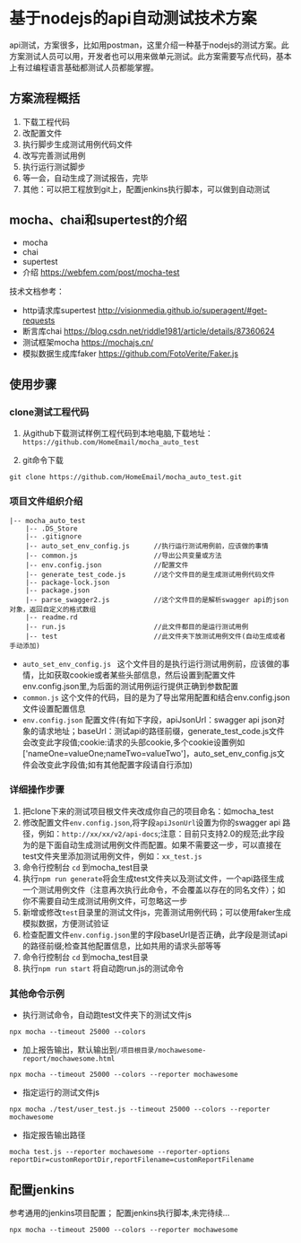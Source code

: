 # 基于nodejs的api自动测试技术方案

api测试，方案很多，比如用postman，这里介绍一种基于nodejs的测试方案。此方案测试人员可以用，开发者也可以用来做单元测试。此方案需要写点代码，基本上有过编程语言基础都测试人员都能掌握。

## 方案流程概括

1. 下载工程代码
2. 改配置文件
3. 执行脚步生成测试用例代码文件
4. 改写完善测试用例
5. 执行运行测试脚步
6. 等一会，自动生成了测试报告，完毕
7. 其他：可以把工程放到git上，配置jenkins执行脚本，可以做到自动测试

## mocha、chai和supertest的介绍
- mocha
- chai
- supertest
- 介绍 https://webfem.com/post/mocha-test

技术文档参考：

- http请求库supertest http://visionmedia.github.io/superagent/#get-requests
- 断言库chai https://blog.csdn.net/riddle1981/article/details/87360624
- 测试框架mocha https://mochajs.cn/
- 模拟数据生成库faker https://github.com/FotoVerite/Faker.js

## 使用步骤
### clone测试工程代码
1. 从github下载测试样例工程代码到本地电脑,下载地址：`https://github.com/HomeEmail/mocha_auto_test`
    
2. git命令下载
```
git clone https://github.com/HomeEmail/mocha_auto_test.git
```
### 项目文件组织介绍
```
|-- mocha_auto_test
    |-- .DS_Store
    |-- .gitignore
    |-- auto_set_env_config.js      //执行运行测试用例前，应该做的事情
    |-- common.js                   //导出公共变量或方法
    |-- env.config.json             //配置文件
    |-- generate_test_code.js       //这个文件目的是生成测试用例代码文件
    |-- package-lock.json
    |-- package.json
    |-- parse_swagger2.js           //这个文件目的是解析swagger api的json对象，返回自定义的格式数组
    |-- readme.rd
    |-- run.js                      //此文件都目的是运行测试用例
    |-- test                        //此文件夹下放测试用例文件(自动生成或者手动添加)
```
- `auto_set_env_config.js `     这个文件目的是执行运行测试用例前，应该做的事情，比如获取cookie或者某些头部信息，然后设置到配置文件env.config.json里,为后面的测试用例运行提供正确到参数配置
- `common.js` 这个文件的代码，目的是为了导出常用配置和结合env.config.json文件设置配置信息
- `env.config.json` 配置文件(有如下字段，apiJsonUrl：swagger api json对象的请求地址；baseUrl：测试api的路径前缀，generate_test_code.js文件会改变此字段值;cookie:请求的头部cookie,多个cookie设置例如['nameOne=valueOne;nameTwo=valueTwo']，auto_set_env_config.js文件会改变此字段值;如有其他配置字段请自行添加)


### 详细操作步骤
1. 把clone下来的测试项目根文件夹改成你自己的项目命名：如mocha_test
1. 修改配置文件`env.config.json`,将字段`apiJsonUrl`设置为你的swagger api 路径，例如：`http://xx/xx/v2/api-docs`;注意：目前只支持2.0的规范;此字段为的是下面自动生成测试用例文件而配置。如果不需要这一步，可以直接在test文件夹里添加测试用例文件，例如：`xx_test.js`
1. 命令行控制台 `cd` 到mocha_test目录
1. 执行`npm run generate`将会生成test文件夹以及测试文件，一个api路径生成一个测试用例文件（注意再次执行此命令，不会覆盖以存在的同名文件）；如你不需要自动生成测试用例文件，可忽略这一步
1. 新增或修改`test`目录里的测试文件js，完善测试用例代码；可以使用faker生成模拟数据，方便测试验证
1. 检查配置文件`env.config.json`里的字段baseUrl是否正确，此字段是测试api的路径前缀;检查其他配置信息，比如共用的请求头部等等
1. 命令行控制台 `cd` 到mocha_test目录
1. 执行`npm run start` 将自动跑run.js的测试命令

### 其他命令示例
- 执行测试命令，自动跑test文件夹下的测试文件js
```
npx mocha --timeout 25000 --colors
```
- 加上报告输出，默认输出到`/项目根目录/mochawesome-report/mochawesome.html`
```
npx mocha --timeout 25000 --colors --reporter mochawesome
```
- 指定运行的测试文件js
```
npx mocha ./test/user_test.js --timeout 25000 --colors --reporter mochawesome
```
- 指定报告输出路径
```
mocha test.js --reporter mochawesome --reporter-options reportDir=customReportDir,reportFilename=customReportFilename
```

## 配置jenkins
参考通用的jenkins项目配置；
配置jenkins执行脚本,未完待续...
```
npx mocha --timeout 25000 --colors --reporter mochawesome
```

